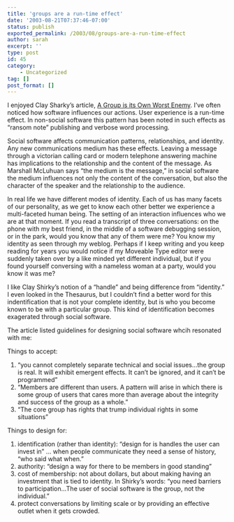 ```yaml
---
title: 'groups are a run-time effect'
date: '2003-08-21T07:37:46-07:00'
status: publish
exported_permalink: /2003/08/groups-are-a-run-time-effect
author: sarah
excerpt: ''
type: post
id: 45
category:
    - Uncategorized
tag: []
post_format: []
---
```

I enjoyed Clay Sharky’s article, [A Group is its Own Worst Enemy](http://shirky.com/writings/group_enemy.html). I’ve often noticed how software influences our actions. User experience is a run-time effect. In non-social software this pattern has been noted in such effects as “ransom note” publishing and verbose word processing.

Social software affects communication patterns, relationships, and identity. Any new communications medium has these effects. Leaving a message through a victorian calling card or modern telephone answering machine has implications to the relationship and the content of the message. As Marshall McLuhuan says “the medium is the message,” in social software the medium influences not only the content of the conversation, but also the character of the speaker and the relationship to the audience.

In real life we have different modes of identity. Each of us has many facets of our personality, as we get to know each other better we experience a multi-faceted human being. The setting of an interaction influences who we are at that moment. If you read a transcript of three conversations: on the phone with my best friend, in the middle of a software debugging session, or in the park, would you know that any of them were me? You know my identity as seen through my weblog. Perhaps if I keep writing and you keep reading for years you would notice if my Moveable Type editor were suddenly taken over by a like minded yet different individual, but if you found yourself conversing with a nameless woman at a party, would you know it was me?

I like Clay Shirky’s notion of a “handle” and being difference from “identity.” I even looked in the Thesaurus, but I couldn’t find a better word for this indentification that is not your complete identity, but is who you become known to be with a particular group. This kind of identification becomes exagerated through social software.

The article listed guidelines for designing social software whcih resonated with me:

Things to accept:

1. “you cannot completely separate technical and social issues…the group is real. It will exhibit emergent effects. It can’t be ignored, and it can’t be programmed”
2. “Members are different than users. A pattern will arise in which there is some group of users that cares more than average about the integrity and success of the group as a whole.”
3. “The core group has rights that trump individual rights in some situations”

Things to design for:

1. identification (rather than identity): “design for is handles the user can invest in” … when people communicate they need a sense of history, “who said what when.”
2. authority: “design a way for there to be members in good standing”
3. cost of membership: not about dollars, but about making having an investment that is tied to identity. In Shirky’s words: “you need barriers to participation…The user of social software is the group, not the individual.”
4. protect conversations by limiting scale or by providing an effective outlet when it gets crowded.